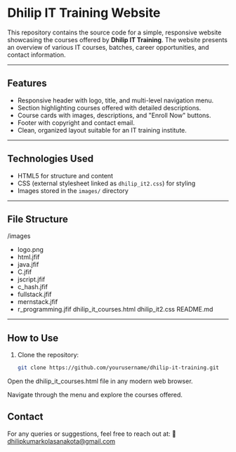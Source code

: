 # Dhilip IT Training Website

This repository contains the source code for a simple, responsive website showcasing the courses offered by **Dhilip IT Training**. The website presents an overview of various IT courses, batches, career opportunities, and contact information.

---

## Features

- Responsive header with logo, title, and multi-level navigation menu.
- Section highlighting courses offered with detailed descriptions.
- Course cards with images, descriptions, and "Enroll Now" buttons.
- Footer with copyright and contact email.
- Clean, organized layout suitable for an IT training institute.

---

## Technologies Used

- HTML5 for structure and content
- CSS (external stylesheet linked as `dhilip_it2.css`) for styling
- Images stored in the `images/` directory

---

## File Structure

/images
- logo.png
- html.jfif
- java.jfif
- C.jfif
- jscript.jfif
- c_hash.jfif
- fullstack.jfif
- mernstack.jfif
- r_programming.jfif
dhilip_it_courses.html
dhilip_it2.css
README.md


---

## How to Use

1. Clone the repository:
   ```bash
   git clone https://github.com/yourusername/dhilip-it-training.git
Open the dhilip_it_courses.html file in any modern web browser.

Navigate through the menu and explore the courses offered.

## Contact
For any queries or suggestions, feel free to reach out at:
📧 dhilipkumarkolasanakota@gmail.com

